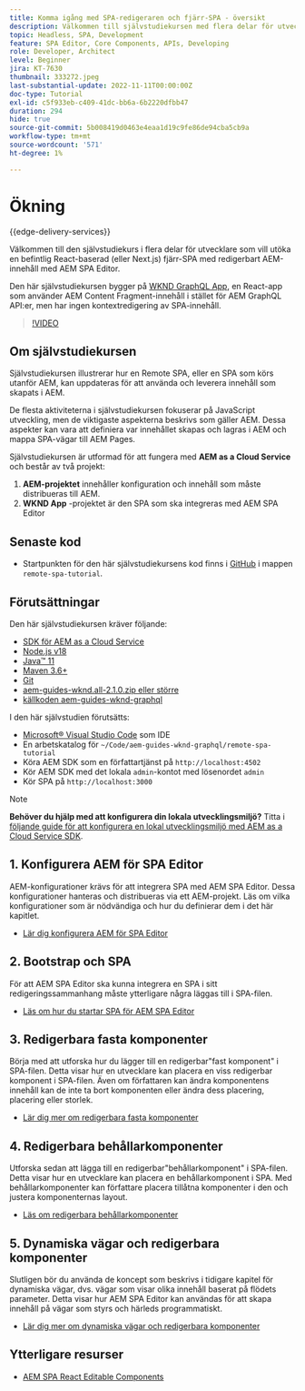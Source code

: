 ```yaml
---
title: Komma igång med SPA-redigeraren och fjärr-SPA - översikt
description: Välkommen till självstudiekursen med flera delar för utvecklare som vill utöka en befintlig fjärr-SPA med redigerbart AEM-innehåll med AEM SPA Editor.
topic: Headless, SPA, Development
feature: SPA Editor, Core Components, APIs, Developing
role: Developer, Architect
level: Beginner
jira: KT-7630
thumbnail: 333272.jpeg
last-substantial-update: 2022-11-11T00:00:00Z
doc-type: Tutorial
exl-id: c5f933eb-c409-41dc-bb6a-6b2220dfbb47
duration: 294
hide: true
source-git-commit: 5b008419d0463e4eaa1d19c9fe86de94cba5cb9a
workflow-type: tm+mt
source-wordcount: '571'
ht-degree: 1%

---
```


# Ökning

{{edge-delivery-services}}

Välkommen till den självstudiekurs i flera delar för utvecklare som vill utöka en befintlig React-baserad (eller Next.js) fjärr-SPA med redigerbart AEM-innehåll med AEM SPA Editor.

Den här självstudiekursen bygger på [WKND GraphQL App](https://experienceleague.adobe.com/docs/experience-manager-learn/getting-started-with-aem-headless/graphql/overview.html?lang=sv-SE), en React-app som använder AEM Content Fragment-innehåll i stället för AEM GraphQL API:er, men har ingen kontextredigering av SPA-innehåll.

>[!VIDEO](https://video.tv.adobe.com/v/333272?quality=12&learn=on)

## Om självstudiekursen

Självstudiekursen illustrerar hur en Remote SPA, eller en SPA som körs utanför AEM, kan uppdateras för att använda och leverera innehåll som skapats i AEM.

De flesta aktiviteterna i självstudiekursen fokuserar på JavaScript utveckling, men de viktigaste aspekterna beskrivs som gäller AEM. Dessa aspekter kan vara att definiera var innehållet skapas och lagras i AEM och mappa SPA-vägar till AEM Pages.

Självstudiekursen är utformad för att fungera med **AEM as a Cloud Service** och består av två projekt:

1. __AEM-projektet__ innehåller konfiguration och innehåll som måste distribueras till AEM.
1. __WKND App__ -projektet är den SPA som ska integreras med AEM SPA Editor

## Senaste kod

+ Startpunkten för den här självstudiekursens kod finns i [GitHub](https://github.com/adobe/aem-guides-wknd-graphql/tree/main/remote-spa-tutorial) i mappen `remote-spa-tutorial`.

## Förutsättningar

Den här självstudiekursen kräver följande:

+ [SDK för AEM as a Cloud Service](https://experienceleague.adobe.com/docs/experience-manager-learn/cloud-service/local-development-environment-set-up/aem-runtime.html?lang=sv-SE)
+ [Node.js v18](https://nodejs.org/en/)
+ [Java™ 11](https://downloads.experiencecloud.adobe.com/content/software-distribution/en/general.html)
+ [Maven 3.6+](https://maven.apache.org/)
+ [Git](https://git-scm.com/downloads)
+ [aem-guides-wknd.all-2.1.0.zip eller större](https://github.com/adobe/aem-guides-wknd/releases)
+ [källkoden aem-guides-wknd-graphql](https://github.com/adobe/aem-guides-wknd-graphql/tree/main)

I den här självstudien förutsätts:

+ [Microsoft® Visual Studio Code](https://visualstudio.microsoft.com/) som IDE
+ En arbetskatalog för `~/Code/aem-guides-wknd-graphql/remote-spa-tutorial`
+ Köra AEM SDK som en författartjänst på `http://localhost:4502`
+ Kör AEM SDK med det lokala `admin`-kontot med lösenordet `admin`
+ Kör SPA på `http://localhost:3000`

>[!NOTE]
>
> **Behöver du hjälp med att konfigurera din lokala utvecklingsmiljö?** Titta i [följande guide för att konfigurera en lokal utvecklingsmiljö med AEM as a Cloud Service SDK](https://experienceleague.adobe.com/docs/experience-manager-learn/cloud-service/local-development-environment-set-up/overview.html?lang=sv-SE).

## &#x200B;1. Konfigurera AEM för SPA Editor

AEM-konfigurationer krävs för att integrera SPA med AEM SPA Editor. Dessa konfigurationer hanteras och distribueras via ett AEM-projekt. Läs om vilka konfigurationer som är nödvändiga och hur du definierar dem i det här kapitlet.

+ [Lär dig konfigurera AEM för SPA Editor](./aem-configure.md)

## &#x200B;2. Bootstrap och SPA

För att AEM SPA Editor ska kunna integrera en SPA i sitt redigeringssammanhang måste ytterligare några läggas till i SPA-filen.

+ [Läs om hur du startar SPA för AEM SPA Editor](./spa-bootstrap.md)

## &#x200B;3. Redigerbara fasta komponenter

Börja med att utforska hur du lägger till en redigerbar&quot;fast komponent&quot; i SPA-filen. Detta visar hur en utvecklare kan placera en viss redigerbar komponent i SPA-filen. Även om författaren kan ändra komponentens innehåll kan de inte ta bort komponenten eller ändra dess placering, placering eller storlek.

+ [Lär dig mer om redigerbara fasta komponenter](./spa-fixed-component.md)

## &#x200B;4. Redigerbara behållarkomponenter

Utforska sedan att lägga till en redigerbar&quot;behållarkomponent&quot; i SPA-filen. Detta visar hur en utvecklare kan placera en behållarkomponent i SPA. Med behållarkomponenter kan författare placera tillåtna komponenter i den och justera komponenternas layout.

+ [Läs om redigerbara behållarkomponenter](./spa-container-component.md)

## &#x200B;5. Dynamiska vägar och redigerbara komponenter

Slutligen bör du använda de koncept som beskrivs i tidigare kapitel för dynamiska vägar, dvs. vägar som visar olika innehåll baserat på flödets parameter. Detta visar hur AEM SPA Editor kan användas för att skapa innehåll på vägar som styrs och härleds programmatiskt.

+ [Lär dig mer om dynamiska vägar och redigerbara komponenter](./spa-dynamic-routes.md)

## Ytterligare resurser

+ [AEM SPA React Editable Components](https://www.npmjs.com/package/@adobe/aem-react-editable-components)
